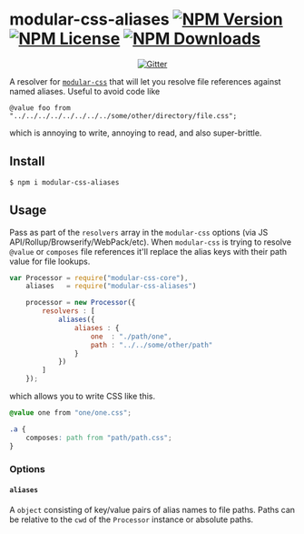 modular-css-aliases [![NPM Version](https://img.shields.io/npm/v/modular-css-aliases.svg)](https://www.npmjs.com/package/modular-css-aliases) [![NPM License](https://img.shields.io/npm/l/modular-css-aliases.svg)](https://www.npmjs.com/package/modular-css-aliases) [![NPM Downloads](https://img.shields.io/npm/dm/modular-css-aliases.svg)](https://www.npmjs.com/package/modular-css-aliases)
===========

<p align="center">
    <a href="https://gitter.im/modular-css/modular-css"><img src="https://img.shields.io/gitter/room/modular-css/modular-css.svg" alt="Gitter" /></a>
</p>

A resolver for [`modular-css`](https://github.com/tivac/modular-css) that will let you resolve file references against named aliases. Useful to avoid code like

```
@value foo from "../../../../../../../../some/other/directory/file.css";
```

which is annoying to write, annoying to read, and also super-brittle.

## Install

`$ npm i modular-css-aliases`

## Usage

Pass as part of the `resolvers` array in the `modular-css` options (via JS API/Rollup/Browserify/WebPack/etc). When `modular-css` is trying to resolve `@value` or `composes` file references it'll replace the alias keys with their path value for file lookups.

```js
var Processor = require("modular-css-core"),
    aliases   = require("modular-css-aliases")

    processor = new Processor({
        resolvers : [
            aliases({
                aliases : {
                    one  : "./path/one",
                    path : "../../some/other/path"
                }
            })
        ]
    });
```

which allows you to write CSS like this.

```css
@value one from "one/one.css";

.a {
    composes: path from "path/path.css";
}
```

### Options

#### `aliases`

A `object` consisting of key/value pairs of alias names to file paths. Paths can be relative to the `cwd` of the `Processor` instance or absolute paths.
